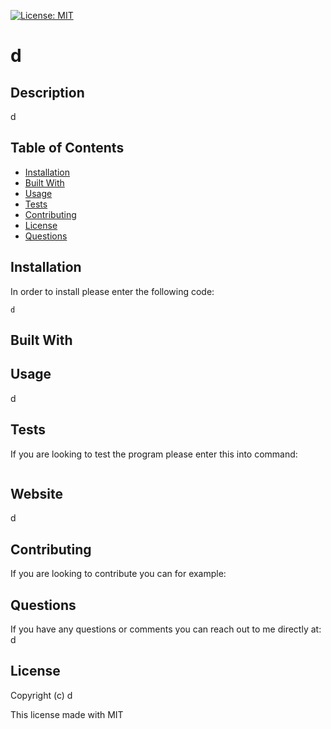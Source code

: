 
  [![License: MIT](https://img.shields.io/badge/License-MIT-yellow.svg)](https://opensource.org/licenses/MIT)
# d

## Description
d

## Table of Contents
* [Installation](#installation)
* [Built With](#built)
* [Usage](#usage)
* [Tests](#tests)
* [Contributing](#contributing)
* [License](#license)
* [Questions](#questions)
## Installation
In order to install please enter the following code:
```
d
```
## Built With

## Usage
d

## Tests
If you are looking to test the program please enter this into command: 
```

```
## Website
d

## Contributing

  If you are looking to contribute you can for example: 
  

## Questions
If you have any questions or comments you can reach out to me directly at: d
  
  ## License
  Copyright (c) d

  This license made with MIT
  
